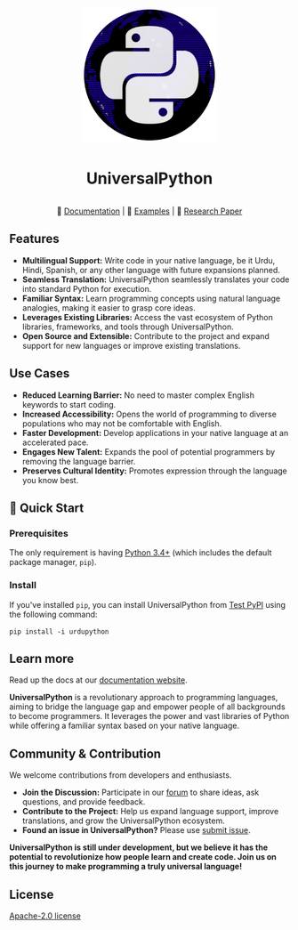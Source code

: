 <div align="center" style="display:flex; flex-direction: column; align-items: center">
  <img src="./images/universalpython-logo.png" alt="Eliza Banner" width="100%" style="max-width: 240px;padding-bottom:10px" />
  <h1>UniversalPython</h1>
</div>

<div align="center">
  
  📖 [Documentation](https://universalpython.github.io/) | 🎯 [Examples](./urdupython/samples/) | 📄 [Research Paper](./paper/conference_101719.pdf)


<!-- Available Translations:
[中文说明](./README.cn.md) | [日本語の説明](./README.ja.md) | [한국어 설명](./README.kor.md) | [Français](./README.fr.md) | [Português](./README.ptbr.md) | [Türkçe](./README.tr.md) | [Русский](./README.ru.md) | [Español](./README.es.md) | [Italiano](./README.it.md) -->

</div>

## Features

- **Multilingual Support:** Write code in your native language, be it Urdu, Hindi, Spanish, or any other language with future expansions planned.
- **Seamless Translation:** UniversalPython seamlessly translates your code into standard Python for execution.
- **Familiar Syntax:** Learn programming concepts using natural language analogies, making it easier to grasp core ideas.
- **Leverages Existing Libraries:** Access the vast ecosystem of Python libraries, frameworks, and tools through UniversalPython.
- **Open Source and Extensible:** Contribute to the project and expand support for new languages or improve existing translations.

## Use Cases

* **Reduced Learning Barrier:** No need to master complex English keywords to start coding.
* **Increased Accessibility:** Opens the world of programming to diverse populations who may not be comfortable with English.
* **Faster Development:** Develop applications in your native language at an accelerated pace.
* **Engages New Talent:** Expands the pool of potential programmers by removing the language barrier.
* **Preserves Cultural Identity:** Promotes expression through the language you know best.


## 🚀 Quick Start

### Prerequisites

The only requirement is having [Python 3.4+](https://www.python.org/downloads/) (which includes the default package manager, `pip`).


### Install
If you've installed ```pip```, you can install UniversalPython from [Test PyPI](https://test.pypi.org/project/universalpython/) using the following command:
```
pip install -i urdupython
```

## Learn more
Read up the docs at our [documentation website](https://universalpython.github.io/docs/).

**UniversalPython** is a revolutionary approach to programming languages, aiming to bridge the language gap and empower people of all backgrounds to become programmers. It leverages the power and vast libraries of Python while offering a familiar syntax based on your native language.


## Community & Contribution

We welcome contributions from developers and enthusiasts. 

* **Join the Discussion:** Participate in our [forum](https://discord.gg/xcBpqMDP2E) to share ideas, ask questions, and provide feedback.
* **Contribute to the Project:** Help us expand language support, improve translations, and grow the UniversalPython ecosystem.
* **Found an issue in UniversalPython?** Please use [submit issue](https://github.com/UniversalPython/UniversalPython/issues).

**UniversalPython is still under development, but we believe it has the potential to revolutionize how people learn and create code. Join us on this journey to make programming a truly universal language!**

## License

[Apache-2.0 license](./LICENSE)